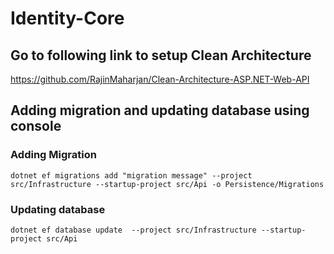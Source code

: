 # Identity-Core
## Go to following link to setup Clean Architecture
https://github.com/RajinMaharjan/Clean-Architecture-ASP.NET-Web-API

## Adding migration and updating database using console 
### Adding Migration
    dotnet ef migrations add "migration message" --project src/Infrastructure --startup-project src/Api -o Persistence/Migrations 
### Updating database
    dotnet ef database update  --project src/Infrastructure --startup-project src/Api 
